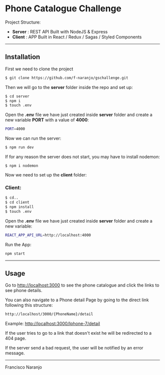 # Phone Catalogue Challenge

Project Structure:
- **Server** : REST API Built with NodeJS & Express
- **Client** : APP Built in React / Redux / Sagas / Styled Components

---
## Installation

First we need to clone the project

```bash
$ git clone https://github.com/f-naranjo/gschallenge.git
```

Then we will go to the **server** folder inside the repo and set up:

```bash
$ cd server
$ npm i
$ touch .env
```

Open the  **.env** file we have just created inside **server** folder and create a new variable **PORT** with a value of **4000**:

```bash
PORT=4000
```
Now we can run the server:

```bash
$ npm run dev
```

If for any reason the server does not start, you may have to install nodemon:
```
$ npm i nodemon
```

Now we need to set up the **client** folder:

### Client:
```bash
$ cd..
$ cd client
$ npm install
$ touch .env
```

Open the  **.env** file we have just created inside **server** folder and create a new variable:

```bash
REACT_APP_API_URL=http://localhost:4000
```

Run the App:
```bash
npm start
```
---

## Usage

Go to [http://localhost:3000](http://localhost:3000) to see the phone catalogue and click the links to see phone details.

You can also navigate to a Phone detail Page by going to the direct link following this structure:
```bash
http://localhost/3000/{PhoneName}/detail
```
Example: [http://localhost:3000/Iphone-7/detail](http://localhost:3000/Iphone-7/detail)

If the user tries to go to a link that doesn't exist he will be redirected to a 404 page.

If the server send a bad request, the user will be notified by an error message.

---


Francisco Naranjo
